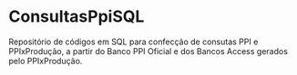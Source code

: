 # ConsultasPpiSQL
Repositório de códigos em SQL para confecção de consutas PPI e PPIxProdução,
a partir do Banco PPI Oficial e dos Bancos Access gerados pelo PPIxProdução.
